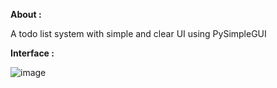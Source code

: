 **About :**

  A todo list system with simple and clear UI using PySimpleGUI 
  
**Interface :**

![image](https://github.com/JagadeeshCS/Todolist-Using-PySimpleGUI/assets/76614960/8e0a4ff2-5b79-42e6-98c1-61143d14895c)

